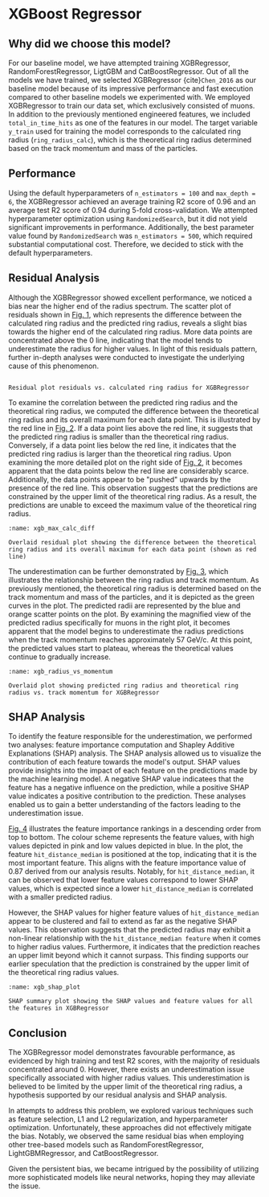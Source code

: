 # XGBoost Regressor

## Why did we choose this model?

For our baseline model, we have attempted training XGBRegressor, RandomForestRegressor, LigtGBM and CatBoostRegressor. Out of all the models we have trained, we selected XGBRegressor {cite}`Chen_2016` as our baseline model because of its impressive performance and fast execution compared to other baseline models we experimented with. We employed XGBRegressor to train our data set, which exclusively consisted of muons. In addition to the previously mentioned engineered features, we included `total_in_time_hits` as one of the features in our model. The target variable `y_train` used for training the model corresponds to the calculated ring radius (`ring_radius_calc`), which is the theoretical ring radius determined based on the track momentum and mass of the particles.

## Performance

Using the default hyperparameters of `n_estimators = 100` and `max_depth = 6`, the XGBRegressor achieved an average training R2 score of 0.96 and an average test R2 score of 0.94 during 5-fold cross-validation. We attempted hyperparameter optimization using `RandomizedSearch`, but it did not yield significant improvements in performance. Additionally, the best parameter value found by `RandomizedSearch` was `n_estimators = 500`, which required substantial computational cost. Therefore, we decided to stick with the default hyperparameters.

## Residual Analysis

Although the XGBRegressor showed excellent performance, we noticed a bias near the higher end of the radius spectrum. The scatter plot of residuals shown in [Fig. 1](xgb_residual_plot), which represents the difference between the calculated ring radius and the predicted ring radius, reveals a slight bias towards the higher end of the calculated ring radius. More data points are concentrated above the 0 line, indicating that the model tends to underestimate the radius for higher values. In light of this residuals pattern, further in-depth analyses were conducted to investigate the underlying cause of this phenomenon.

```{figure} ../../../../../figures/xgb_residual_plot.png :name: xgb_residual_plot

Residual plot residuals vs. calculated ring radius for XGBRegressor

```         

To examine the correlation between the predicted ring radius and the theoretical ring radius, we computed the difference between the theoretical ring radius and its overall maximum for each data point. This is illustrated by the red line in [Fig. 2](xgb_max_calc_diff). If a data point lies above the red line, it suggests that the predicted ring radius is smaller than the theoretical ring radius. Conversely, if a data point lies below the red line, it indicates that the predicted ring radius is larger than the theoretical ring radius. Upon examining the more detailed plot on the right side of [Fig. 2](xgb_max_calc_diff), it becomes apparent that the data points below the red line are considerably scarce. Additionally, the data points appear to be "pushed" upwards by the presence of the red line. This observation suggests that the predictions are constrained by the upper limit of the theoretical ring radius. As a result, the predictions are unable to exceed the maximum value of the theoretical ring radius.

```{figure} ../../../../../figures/xgb_max_calc_diff.png
:name: xgb_max_calc_diff

Overlaid residual plot showing the difference between the theoretical ring radius and its overall maximum for each data point (shown as red line)
```

The underestimation can be further demonstrated by [Fig. 3](xgb_radius_vs_momentum), which illustrates the relationship between the ring radius and track momentum. As previously mentioned, the theoretical ring radius is determined based on the track momentum and mass of the particles, and it is depicted as the green curves in the plot. The predicted radii are represented by the blue and orange scatter points on the plot. By examining the magnified view of the predicted radius specifically for muons in the right plot, it becomes apparent that the model begins to underestimate the radius predictions when the track momentum reaches approximately 57 GeV/c. At this point, the predicted values start to plateau, whereas the theoretical values continue to gradually increase.

```{figure} ../../../../../figures/xgb_radius_vs_momentum.png 
:name: xgb_radius_vs_momentum

Overlaid plot showing predicted ring radius and theoretical ring radius vs. track momentum for XGBRegressor
```       

## SHAP Analysis

To identify the feature responsible for the underestimation, we performed two analyses: feature importance computation and Shapley Additive Explanations (SHAP) analysis. The SHAP analysis allowed us to visualize the contribution of each feature towards the model's output. SHAP values provide insights into the impact of each feature on the predictions made by the machine learning model. A negative SHAP value indicatees that the feature has a negative influence on the prediction, while a positive SHAP value indicates a positive contribution to the prediction. These analyses enabled us to gain a better understanding of the factors leading to the underestimation issue.

[Fig. 4](xgb_shap_plot) illustrates the feature importance rankings in a descending order from top to bottom. The colour scheme represents the feature values, with high values depicted in pink and low values depicted in blue. In the plot, the feature `hit_distance_median` is positioned at the top, indicating that it is the most important feature. This aligns with the feature importance value of 0.87 derived from our analysis results. Notably, for `hit_distance_median`, it can be observed that lower feature values correspond to lower SHAP values, which is expected since a lower `hit_distance_median` is correlated with a smaller predicted radius.

However, the SHAP values for higher feature values of `hit_distance_median` appear to be clustered and fail to extend as far as the negative SHAP values. This observation suggests that the predicted radius may exhibit a non-linear relationship with the `hit_distance_median feature` when it comes to higher radius values. Furthermore, it indicates that the prediction reaches an upper limit beyond which it cannot surpass. This finding supports our earlier speculation that the prediction is constrained by the upper limit of the theoretical ring radius values.

```{figure} ../../../../../figures/xgb_shap_plot.png
:name: xgb_shap_plot

SHAP summary plot showing the SHAP values and feature values for all the features in XGBRegressor
```

## Conclusion

The XGBRegressor model demonstrates favourable performance, as evidenced by high training and test R2 scores, with the majority of residuals concentrated around 0. However, there exists an underestimation issue specifically associated with higher radius values. This underestimation is believed to be limited by the upper limit of the theoretical ring radius, a hypothesis supported by our residual analysis and SHAP analysis.

In attempts to address this problem, we explored various techniques such as feature selection, L1 and L2 regularization, and hyperparameter optimization. Unfortunately, these approaches did not effectively mitigate the bias. Notably, we observed the same residual bias when employing other tree-based models such as RandomForestRegressor, LightGBMRegressor, and CatBoostRegressor.

Given the persistent bias, we became intrigued by the possibility of utilizing more sophisticated models like neural networks, hoping they may alleviate the issue.
